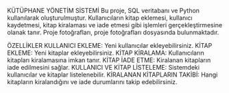 KÜTÜPHANE YÖNETİM SİSTEMİ
Bu proje, SQL veritabanı ve Python kullanılarak oluşturulmuştur. Kullanıcıların kitap eklemesi, kullanıcı kaydetmesi, kitap kiralaması ve iade etmesi gibi işlemleri gerçekleştirmesine olanak tanır. Proje fotoğrafları, proje fotoğrafları dosyasında bulunmaktadır.

ÖZELLİKLER
KULLANICI EKLEME: Yeni kullanıcılar ekleyebilirsiniz.
KİTAP EKLEME: Yeni kitaplar ekleyebilirsiniz.
KİTAP KİRALAMA: Kullanıcıların kitapları kiralamasına imkan tanır.
KİTAP İADE ETME: Kiralanan kitapların iade edilmesini sağlar.
KULLANICI VE KİTAP LİSTELEME: Sistemdeki kullanıcılar ve kitaplar listelenebilir.
KİRALANAN KİTAPLARIN TAKİBİ: Hangi kitapların kiralandığını ve iade durumlarını takip edebilirsiniz.
